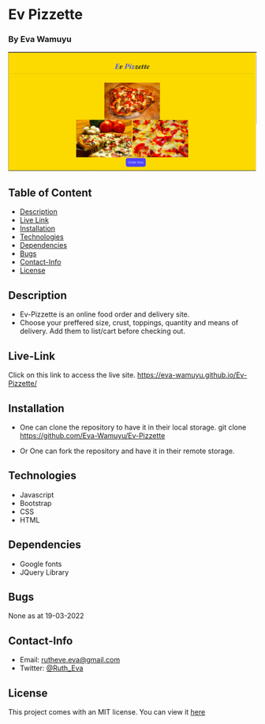 # Ev Pizzette


### By Eva Wamuyu

![cover](./Assets/cover.png)
## Table of Content

+ [Description](#Description)
+ [Live Link](#Live-Link)
+ [Installation](#Installation)
+ [Technologies](#Technologies)
+ [Dependencies](#Dependencies)
+ [Bugs](#Bugs)
+ [Contact-Info](#Contact-Info)
+ [License](#License)

## Description

* Ev-Pizzette is an online food order and delivery site.
* Choose your preffered size, crust, toppings, quantity and means of delivery.
Add them to list/cart before checking out.


## Live-Link
Click on this link to access the live site.
https://eva-wamuyu.github.io/Ev-Pizzette/

## Installation

* One can clone the repository to have it in their local storage.
git clone https://github.com/Eva-Wamuyu/Ev-Pizzette

* Or One can fork the repository and have it in their remote storage.

## Technologies

* Javascript
* Bootstrap
* CSS
* HTML

## Dependencies

* Google fonts
* JQuery Library

## Bugs

None as at 19-03-2022

## Contact-Info

* Email: rutheve.eva@gmail.com
* Twitter: [@Ruth_Eva](https://twitter.com/Ruth_Eva_?t=_DEEkzJ3K0Qzr1npwZ7ggw&s=09)

## License
This project comes with an MIT license.
You can view it [here](license)